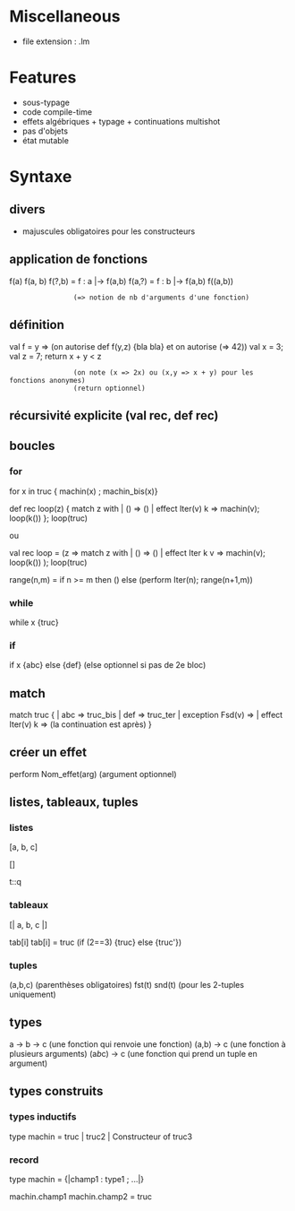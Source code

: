 # Miscellaneous

- file extension : .lm

# Features

- sous-typage 
- code compile-time
- effets algébriques + typage + continuations multishot
- pas d'objets
- état mutable

# Syntaxe

## divers

- majuscules obligatoires pour les constructeurs

## application de fonctions
f(a)
f(a, b)
f(?,b) = f : a |-> f(a,b)
f(a,?) = f : b |-> f(a,b)
f((a,b))

					(=> notion de nb d'arguments d'une fonction)

## définition

val f = y =>				(on autorise def f(y,z) {bla bla} et on autorise (=> 42))
  val x = 3;
  val z = 7;
  return x + y < z

					(on note (x => 2x) ou (x,y => x + y) pour les fonctions anonymes)
					(return optionnel)

## récursivité explicite (val rec, def rec)

## boucles
### for

for x in truc { machin(x) ; machin_bis(x)}

def rec loop(z) { match z with
  | () => ()
  | effect Iter(v) k => machin(v); loop(k())
};
loop(truc)

ou

val rec loop = (z => match z with
  | () => ()
  | effect Iter k v => machin(v); loop(k())
);
loop(truc)

range(n,m) = if n >= m then () else (perform Iter(n); range(n+1,m))

### while

while x {truc}

### if

if x {abc} else {def} 			(else optionnel si pas de 2e bloc)


## match

match truc {
| abc => truc_bis
| def => truc_ter
| exception Fsd(v) =>
| effect Iter(v) k => 			(la continuation est après)
}

## créer un effet

perform Nom_effet(arg)			(argument optionnel)


## listes, tableaux, tuples

### listes

[a, b, c]

[]

t::q

### tableaux

[| a, b, c |]

tab[i]
tab[i] = truc				(if (2==3) {truc} else {truc'})

### tuples

(a,b,c)					(parenthèses obligatoires)
fst(t)
snd(t)
					(pour les 2-tuples uniquement)

## types

a -> b -> c				(une fonction qui renvoie une fonction)
(a,b) -> c				(une fonction à plusieurs arguments)
(a*b*c) -> c				(une fonction qui prend un tuple en argument)

## types construits 

### types inductifs

type machin = truc | truc2 | Constructeur of truc3

### record

type machin = {|champ1 : type1 ; ...|}

machin.champ1
machin.champ2 = truc


